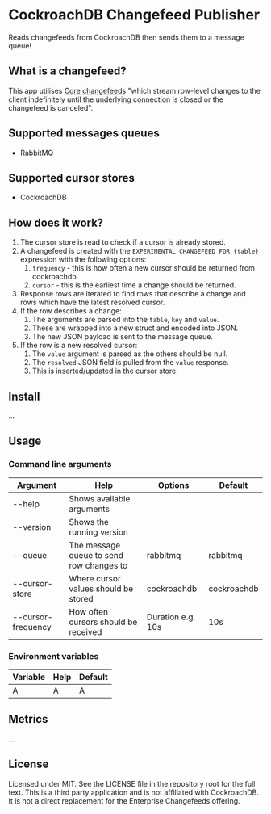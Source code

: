 # CockroachDB Changefeed Publisher
Reads changefeeds from CockroachDB then sends them to a message queue!

## What is a changefeed?
This app utilises [Core changefeeds](https://www.cockroachlabs.com/docs/stable/change-data-capture.html) "which stream row-level changes to the client indefinitely until the underlying connection is closed or the changefeed is canceled".

## Supported messages queues
- RabbitMQ

## Supported cursor stores
- CockroachDB

## How does it work?
1. The cursor store is read to check if a cursor is already stored.
1. A changefeed is created with the `EXPERIMENTAL CHANGEFEED FOR {table}` expression with the following options:
    1. `frequency` - this is how often a new cursor should be returned from cockroachdb.
    1. `cursor` - this is the earliest time a change should be returned.
1. Response rows are iterated to find rows that describe a change and rows which have the latest resolved cursor.
1. If the row describes a change:
    1. The arguments are parsed into the `table`, `key` and `value`.
    1. These are wrapped into a new struct and encoded into JSON.
    1. The new JSON payload is sent to the message queue.
1. If the row is a new resolved cursor:
    1. The `value` argument is parsed as the others should be null.
    1. The `resolved` JSON field is pulled from the `value` response.
    1. This is inserted/updated in the cursor store.

## Install
...

## Usage
### Command line arguments
| Argument           | Help                                     | Options           | Default     |
| ------------------ | ---------------------------------------- | ----------------- | ----------- |
| --help             | Shows available arguments                |                   |             |
| --version          | Shows the running version                |                   |             |
| --queue            | The message queue to send row changes to | rabbitmq          | rabbitmq    |
| --cursor-store     | Where cursor values should be stored     | cockroachdb       | cockroachdb |
| --cursor-frequency | How often cursors should be received     | Duration e.g. 10s | 10s         |

### Environment variables
| Variable | Help | Default |
| -------- | ---- | ------- |
| A        | A    | A       |

## Metrics
...

## License
Licensed under MIT. See the LICENSE file in the repository root for the full text.
This is a third party application and is not affiliated with CockroachDB. It is not a direct replacement for the Enterprise Changefeeds offering.
